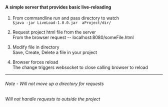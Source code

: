 #### A simple server that provides basic live-reloading 
 
1) From commandline run and pass directory to watch  
       `$java -jar LiveLoad-1.0.0.jar  aProject/dir/`
        
2) Request project html file from the server  
   From the browser request -- localhost:8080/someFile.html
    
3) Modify file in directory  
   Save, Create, Delete a file in your project
        
4) Browser forces reload  
   The change triggers websocket to close calling browser to reload


***
###### Note -  Will not move up a directory for requests 
###### Will not handle requests to outside the project
